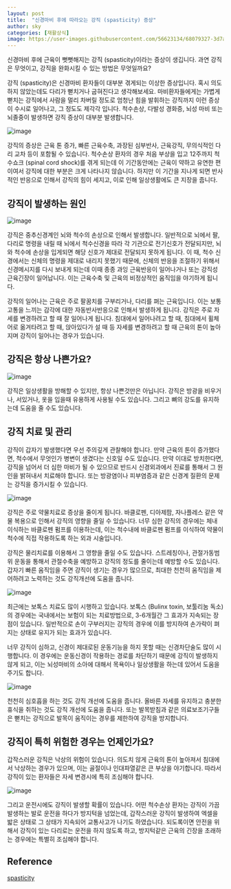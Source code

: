 ```yaml
---
layout: post
title:  "신경마비 후에 따라오는 강직 (spasticity) 증상"
author: sky
categories: [재활상식]
image: https://user-images.githubusercontent.com/56623134/68079327-3d7a8800-fe2b-11e9-9f01-b512f375c10e.png
---
```


신경마비 후에 근육이 뻣뻣해지는 강직 (spasticity)이라는 증상이 생깁니다. 과연 강직은 무엇이고, 강직을 완화시킬 수 있는 방법은 무엇일까요?


강직 (spasticity)은 신경마비 환자들이 대부분 겪게되는 이상한 증상입니다. 혹시 의도하지 않았는데도 다리가 뻗치거나 굽혀진다고 생각해보세요. 마비환자들에게는 가볍게 뻗치는 강직에서 사람을 멀리 차버릴 정도로 엄청난 힘을 발휘하는 강직까지 이런 증상이 수시로 일어나고, 그 정도도 제각각 입니다. 척수손상, 다발성 경화증, 뇌성 마비 또는 뇌졸중이 발생하면 강직 증상이 대부분 발생합니다.

![image](https://user-images.githubusercontent.com/56623134/68079377-b7127600-fe2b-11e9-89b6-702f73b4c0c1.png)

강직의 증상은 근육 톤 증가, 빠른 근육수축, 과장된 심부반사, 근육강직, 무의식적인 다리 교차 등이 포함될 수 있습니다. 척수손상 환자의 경우 처음 부상을 입고 12주까지 척수쇼크 (spinal cord shock)를 겪게 되는데 이 기간동안에는 근육이 약하고 유연한 편이여서 강직에 대한 부분은 크게 나타나지 않습니다. 하지만 이 기간을 지나게 되면 반사적인 반응으로 인해서 강직의 힘이 세지고, 이로 인해 일상생활에도 큰 지장을 줍니다.

## 강직이 발생하는 원인

![image](https://user-images.githubusercontent.com/56623134/68079737-ce546200-fe31-11e9-89cf-f412f2576cbd.png)

강직은 중추신경계인 뇌와 척수의 손상으로 인해서 발생합니다. 일반적으로 뇌에서 팔, 다리로 명령을 내릴 때 뇌에서 척수신경을 따라 각 기관으로 전기신호가 전달되지만, 뇌와 척수에 손상을 입게되면 해당 신호가 제대로 전달되지 못하게 됩니다. 이 때, 척수 신경에서는 신체의 명령을 제대로 내리지 못했기 때문에, 신체의 반응을 조절하기 위해서 신경메시지를 다시 보내게 되는데 이때 종종 과잉 근육반응이 일어나거나 또는 강직성 근육긴장이 일어납니다. 이는  근육수축 및 근육의 비정상적인 움직임을 야기하게 됩니다.

강직의 일어나는 근육은 주로 팔꿈치를 구부리거나, 다리를 펴는 근육입니다. 이는 보통 고통을 느끼는 감각에 대한 자동반사반응으로 인해서 발생하게 됩니다. 강직은 주로 자세를 변경하려고 할 때 잘 일어나게 됩니다. 침대에서 일어나려고 할 때, 침대에서 휠체어로 옮겨타려고 할 때, 앉아있다가 설 때 등 자세를 변경하려고 할 때 근육의 톤이 높아지며 강직이 일어나는 경우가 있습니다.

## 강직은 항상 나쁜가요?

![image](https://user-images.githubusercontent.com/56623134/68079699-f1cadd00-fe30-11e9-86cb-050c775483a0.png)

강직은 일상생활을 방해할 수 있지만, 항상 나쁜것만은 아닙니다. 강직은 방광을 비우거나, 서있거나, 옷을 입을때 유용하게 사용될 수도 있습니다. 그리고 뼈의 강도를 유지하는데 도움을 줄 수도 있습니다. 


## 강직 치료 및 관리

강직이 갑자기 발생했다면 우선 주의깊게 관찰해야 합니다. 만약 근육의 톤이 증가했다면, 척수에서 무엇인가 병변이 생겼다는 신호일 수도 있습니다. 만약 이대로 방치한다면, 강직을 넘어서 더 심한 마비가 될 수 있으므로 반드시 신경외과에서 진료를 통해서 그 원인을 밝혀내서 치료해야 합니다. 또는 방광염이나 피부염증과 같은 신경계 질환의 문제는 강직을 증가시킬 수 있습니다.

![image](https://user-images.githubusercontent.com/56623134/68079707-38203c00-fe31-11e9-8106-d11e2fee8b2f.png)

강직은 주로 약물치료로 증상을 줄이게 됩니다. 바클로펜, 디아제팜, 자나플레스 같은 약물 복용으로 인해서 강직의 영향을 줄일 수 있습니다. 너무 심한 강직의 경우에는 체내 이식하는 바클로펜 펌프를 이용하는데, 이는 척수내에 바클로펜 펌프를 이식하여 약물이 척수에 직접 작용하도록 하는 외과 시술입니다.

강직은 물리치료를 이용해서 그 영향을 줄일 수도 있습니다. 스트레칭이나, 관절가동범위 운동을 통해서 관절수축을 예방하고 강직의 정도를 줄이는데 예방할 수도 있습니다. 갑자기 빠른 움직임을 주면 강직이 생기는 경우가 많으므로, 최대한 천천히 움직임을 제어하려고 노력하는 것도 강직개선에 도움을 줍니다. 

![image](https://user-images.githubusercontent.com/56623134/68079760-17a4b180-fe32-11e9-8c3e-3f2f6e4334d7.png)

최근에는 보톡스 치료도 많이 시행하고 있습니다. 보톡스 (Bulinx toxin, 보툴리눔 독소)의 경우에는 국내에서는 보험이 되는 치료방법으로, 3-6개월간 그 효과가 지속되는 장점이 있습니다. 일반적으로 손이 구부러지는 강직의 경우에 이를 방지하여 손가락이 펴지는 상태로 유지가 되는 효과가 있습니다.

너무 강직이 심하고, 신경이 제대로된 운동기능을 하지 못할 때는 신경차단술도 많이 시행합니다. 이 경우에는 운동신경이 작용하는 경로를 차단하기 때문에 강직이 발생하지 않게 되고, 이는 뇌성마비의 소아에 대해서 목욕이나 일상생활을 하는데 있어서 도움을 주기도 합니다.

![image](https://user-images.githubusercontent.com/56623134/68079748-f5129880-fe31-11e9-86f5-44fe72bbbd62.png)

천천히 심호흡을 하는 것도 강직 개선에 도움을 줍니다. 올바른 자세를 유지하고 충분한 휴식을 취하는 것도 강직 개선에 도움을 줍니다. 또는 발목받침과 같은 의료보조기구들은 뻗치는 강직으로 발목이 움직이는 경우를 제한하여 강직을 방지합니다.

## 강직이 특히 위험한 경우는 언제인가요?

갑작스러운 강직은 낙상의 위험이 있습니다. 의도치 않게 근육의 톤이 높아져서 침대에서 낙상하는 경우가 있으며, 이는 골절이나 인대파열같은 큰 부상을 야기합니다. 따라서 강직이 있는 환자들은 자세 변경시에 특히 조심해야 합니다.

![image](https://user-images.githubusercontent.com/56623134/68079720-50905680-fe31-11e9-8783-1ef65097fba3.png)

그리고 운전시에도 강직이 발생할 확률이 있습니다. 어떤 척수손상 환자는 강직이 가끔 발생하는 발로 운전을 하다가 방지턱을 넘었는데, 갑작스러운 강직이 발생하여 엑셀을 밟은 상태로 그 상태가 지속되어 교통사고가 나기도 하였습니다. 되도록이면 안전을 위해서 강직이 있는 다리로는 운전을 하지 않도록 하고, 방지턱같은 근육의 긴장을 초래하는 경우에는 특별히 조심해야 합니다.

## Reference
[spasticity](https://www.christopherreeve.org/living-with-paralysis/health/secondary-conditions/spasticity)
